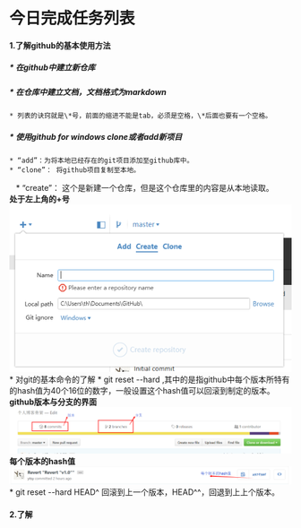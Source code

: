 # 今日完成任务列表
#### **1.了解github的基本使用方法**
 ##### * 在github中建立新仓库
 ##### * 在仓库中建立文档，文档格式为markdown
    * 列表的诀窍就是\*号，前面的缩进不能是tab，必须是空格，\*后面也要有一个空格。
 ##### * 使用github for windows clone或者add新项目
    * “add”：为将本地已经存在的git项目添加至github库中。
    * “clone”： 将github项目复制至本地。
    * “create”： 这个是新建一个仓库，但是这个仓库里的内容是从本地读取。<br/>
**处于左上角的+号**
![add,clone,create的设置地点](https://github.com/ytsy/dailyRecords/blob/master/images/DAY1-2016-10-12/1.png "add,clone,create的设置地点")
    * 对git的基本命令的了解
     * git reset --hard <hash>,其中的<hash>是指github中每个版本所特有的hash值为40个16位的数字，一般设置这个hash值可以回滚到制定的版本。
<br>**github版本与分支的界面**
![github中的常见模块](https://github.com/ytsy/dailyRecords/blob/master/images/DAY1-2016-10-12/2.png "github中的常见模块")
<br>**每个版本的hash值**
![每个版本的hash值](https://github.com/ytsy/dailyRecords/blob/master/images/DAY1-2016-10-12/3.png "每个版本的hash值")
     * git reset --hard HEAD^ 回滚到上一个版本，HEAD^^，回退到上上个版本。

#### **2.了解**
